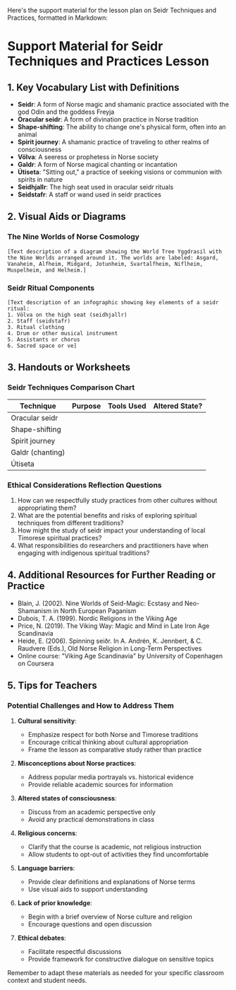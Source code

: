 Here's the support material for the lesson plan on Seidr Techniques and Practices, formatted in Markdown:

# Support Material for Seidr Techniques and Practices Lesson

## 1. Key Vocabulary List with Definitions

- **Seidr**: A form of Norse magic and shamanic practice associated with the god Odin and the goddess Freyja
- **Oracular seidr**: A form of divination practice in Norse tradition
- **Shape-shifting**: The ability to change one's physical form, often into an animal
- **Spirit journey**: A shamanic practice of traveling to other realms of consciousness
- **Völva**: A seeress or prophetess in Norse society
- **Galdr**: A form of Norse magical chanting or incantation
- **Útiseta**: "Sitting out," a practice of seeking visions or communion with spirits in nature
- **Seidhjallr**: The high seat used in oracular seidr rituals
- **Seidstafr**: A staff or wand used in seidr practices

## 2. Visual Aids or Diagrams

### The Nine Worlds of Norse Cosmology

```
[Text description of a diagram showing the World Tree Yggdrasil with the Nine Worlds arranged around it. The worlds are labeled: Asgard, Vanaheim, Alfheim, Midgard, Jotunheim, Svartalfheim, Niflheim, Muspelheim, and Helheim.]
```

### Seidr Ritual Components

```
[Text description of an infographic showing key elements of a seidr ritual:
1. Völva on the high seat (seidhjallr)
2. Staff (seidstafr)
3. Ritual clothing
4. Drum or other musical instrument
5. Assistants or chorus
6. Sacred space or ve]
```

## 3. Handouts or Worksheets

### Seidr Techniques Comparison Chart

| Technique | Purpose | Tools Used | Altered State? |
|-----------|---------|------------|----------------|
| Oracular seidr | | | |
| Shape-shifting | | | |
| Spirit journey | | | |
| Galdr (chanting) | | | |
| Útiseta | | | |

### Ethical Considerations Reflection Questions

1. How can we respectfully study practices from other cultures without appropriating them?
2. What are the potential benefits and risks of exploring spiritual techniques from different traditions?
3. How might the study of seidr impact your understanding of local Timorese spiritual practices?
4. What responsibilities do researchers and practitioners have when engaging with indigenous spiritual traditions?

## 4. Additional Resources for Further Reading or Practice

- Blain, J. (2002). Nine Worlds of Seid-Magic: Ecstasy and Neo-Shamanism in North European Paganism
- Dubois, T. A. (1999). Nordic Religions in the Viking Age
- Price, N. (2019). The Viking Way: Magic and Mind in Late Iron Age Scandinavia
- Heide, E. (2006). Spinning seiðr. In A. Andrén, K. Jennbert, & C. Raudvere (Eds.), Old Norse Religion in Long-Term Perspectives
- Online course: "Viking Age Scandinavia" by University of Copenhagen on Coursera

## 5. Tips for Teachers

### Potential Challenges and How to Address Them

1. **Cultural sensitivity**: 
   - Emphasize respect for both Norse and Timorese traditions
   - Encourage critical thinking about cultural appropriation
   - Frame the lesson as comparative study rather than practice

2. **Misconceptions about Norse practices**:
   - Address popular media portrayals vs. historical evidence
   - Provide reliable academic sources for information

3. **Altered states of consciousness**:
   - Discuss from an academic perspective only
   - Avoid any practical demonstrations in class

4. **Religious concerns**:
   - Clarify that the course is academic, not religious instruction
   - Allow students to opt-out of activities they find uncomfortable

5. **Language barriers**:
   - Provide clear definitions and explanations of Norse terms
   - Use visual aids to support understanding

6. **Lack of prior knowledge**:
   - Begin with a brief overview of Norse culture and religion
   - Encourage questions and open discussion

7. **Ethical debates**:
   - Facilitate respectful discussions
   - Provide framework for constructive dialogue on sensitive topics

Remember to adapt these materials as needed for your specific classroom context and student needs.